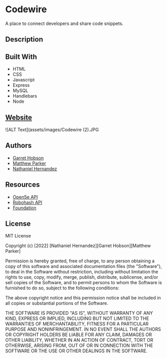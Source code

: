 # Codewire

A place to connect developers and share code snippets.

## Description



## Built With

* HTML
* CSS
* Javascript
* Express
* MySQL
* Handlebars
* Node

## [Website](https://codewireapp.herokuapp.com/)

![ALT Text](assets/images/Codewire (2).JPG

## Authors

* [Garret Hobson](https://github.com/GartTheSkeleton)
* [Matthew Parker](https://github.com/mattparker124)
* [Nathaniel Hernandez](https://github.com/thetryworks)


## Resources

* [Open5e API](https://open5e.com/)
* [Robohash API](https://robohash.org/)
* [Foundation](https://get.foundation/index.html)

## License

MIT License

Copyright (c) [2022] [Nathaniel Hernandez][Garret Hobson][Matthew Parker]

Permission is hereby granted, free of charge, to any person obtaining a copy
of this software and associated documentation files (the "Software"), to deal
in the Software without restriction, including without limitation the rights
to use, copy, modify, merge, publish, distribute, sublicense, and/or sell
copies of the Software, and to permit persons to whom the Software is
furnished to do so, subject to the following conditions:

The above copyright notice and this permission notice shall be included in all
copies or substantial portions of the Software.

THE SOFTWARE IS PROVIDED "AS IS", WITHOUT WARRANTY OF ANY KIND, EXPRESS OR
IMPLIED, INCLUDING BUT NOT LIMITED TO THE WARRANTIES OF MERCHANTABILITY,
FITNESS FOR A PARTICULAR PURPOSE AND NONINFRINGEMENT. IN NO EVENT SHALL THE
AUTHORS OR COPYRIGHT HOLDERS BE LIABLE FOR ANY CLAIM, DAMAGES OR OTHER
LIABILITY, WHETHER IN AN ACTION OF CONTRACT, TORT OR OTHERWISE, ARISING FROM,
OUT OF OR IN CONNECTION WITH THE SOFTWARE OR THE USE OR OTHER DEALINGS IN THE
SOFTWARE.

